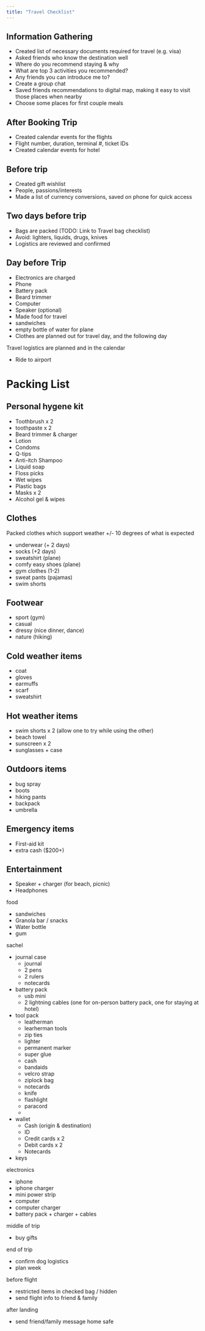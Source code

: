 ```yaml
---
title: "Travel Checklist"
---
```


## Information Gathering
- Created list of necessary documents required for travel (e.g. visa)
- Asked friends who know the destination well
 - Where do you recommend staying & why
 - What are top 3 activities you recommended?
 - Any friends you can introduce me to?
 - Create a group chat
- Saved friends recommendations to digital map, making it easy to visit those places when nearby
 - Choose some places for first couple meals



## After Booking Trip
- Created calendar events for the flights
 - Flight number, duration, terminal #, ticket IDs
- Created calendar events for hotel

## Before trip
- Created gift wishlist
 - People, passions/interests
- Made a list of currency conversions, saved on phone for quick access

 
## Two days before trip
- Bags are packed (TODO: Link to Travel bag checklist)
 - Avoid: lighters, liquids, drugs, knives
- Logistics are reviewed and confirmed



## Day before Trip
- Electronics are charged
 - Phone
 - Battery pack
 - Beard trimmer
 - Computer
 - Speaker (optional)
- Made food for travel
 - sandwiches 
 - empty bottle of water for plane
- Clothes are planned out for travel day, and the following day

Travel logistics are planned and in the calendar
- Ride to airport

# Packing List
## Personal hygene kit
- Toothbrush x 2
- toothpaste x 2
- Beard trimmer & charger
- Lotion
- Condoms
- Q-tips
- Anti-itch Shampoo
- Liquid soap
- Floss picks
- Wet wipes
- Plastic bags
- Masks x 2
- Alcohol gel & wipes

## Clothes
Packed clothes which support weather +/- 10 degrees of what is expected
- underwear (+ 2 days)
- socks (+2 days)
- sweatshirt (plane)
- comfy easy shoes (plane)
- gym clothes (1-2)
- sweat pants (pajamas)
- swim shorts

## Footwear
- sport (gym)
- casual 
- dressy (nice dinner, dance)
- nature (hiking)

## Cold weather items
- coat
- gloves
- earmuffs
- scarf
- sweatshirt

## Hot weather items
- swim shorts x 2 (allow one to try while using the other)
- beach towel
- sunscreen x 2
- sunglasses + case

## Outdoors items
- bug spray 
- boots
- hiking pants
- backpack
- umbrella

## Emergency items
- First-aid kit
- extra cash ($200+)

## Entertainment
- Speaker + charger (for beach, picnic)
- Headphones

food
- sandwiches
- Granola bar / snacks
- Water bottle
- gum

sachel
- journal case
    - journal
    - 2 pens
    - 2 rulers
    - notecards
- battery pack
    * usb mini
    * 2 lightning cables (one for on-person battery pack, one for staying at hotel)
- tool pack
    - leatherman
    - learherman tools
    - zip ties
    - lighter
    - permanent marker
    - super glue
    - cash
    - bandaids
    - velcro strap
    - ziplock bag
    - notecards
    - knife
    - flashlight
    - paracord
    - 
- wallet
    - Cash (origin & destination)
    - ID
    - Credit cards x 2
    - Debit cards x 2
    - Notecards
- keys


electronics
- iphone
- iphone charger
- mini power strip
- computer
- computer charger
- battery pack + charger + cables


middle of trip
- buy gifts

end of trip
- confirm dog logistics
- plan week

before flight
- restricted items in checked bag / hidden
- send flight info to friend & family

after landing
- send friend/family message home safe
